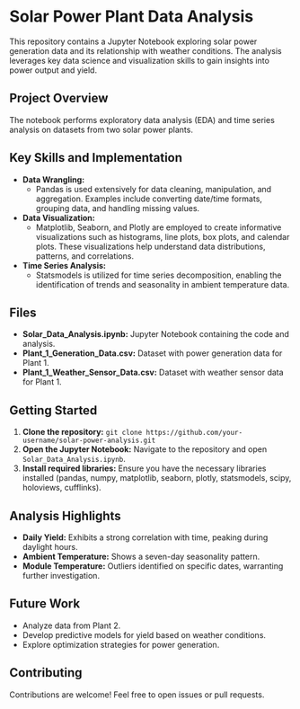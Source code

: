 # Solar Power Plant Data Analysis

This repository contains a Jupyter Notebook exploring solar power generation data and its relationship with weather conditions. The analysis leverages key data science and visualization skills to gain insights into power output and yield.

## Project Overview

The notebook performs exploratory data analysis (EDA) and time series analysis on datasets from two solar power plants. 

## Key Skills and Implementation

* **Data Wrangling:**
    - Pandas is used extensively for data cleaning, manipulation, and aggregation. Examples include converting date/time formats, grouping data, and handling missing values.
* **Data Visualization:**
    - Matplotlib, Seaborn, and Plotly are employed to create informative visualizations such as histograms, line plots, box plots, and calendar plots. These visualizations help understand data distributions, patterns, and correlations.
* **Time Series Analysis:**
    - Statsmodels is utilized for time series decomposition, enabling the identification of trends and seasonality in ambient temperature data.

## Files

* **Solar_Data_Analysis.ipynb:** Jupyter Notebook containing the code and analysis.
* **Plant_1_Generation_Data.csv:** Dataset with power generation data for Plant 1.
* **Plant_1_Weather_Sensor_Data.csv:** Dataset with weather sensor data for Plant 1.

## Getting Started

1. **Clone the repository:** `git clone https://github.com/your-username/solar-power-analysis.git`
2. **Open the Jupyter Notebook:** Navigate to the repository and open `Solar_Data_Analysis.ipynb`.
3. **Install required libraries:** Ensure you have the necessary libraries installed (pandas, numpy, matplotlib, seaborn, plotly, statsmodels, scipy, holoviews, cufflinks).

## Analysis Highlights

* **Daily Yield:** Exhibits a strong correlation with time, peaking during daylight hours.
* **Ambient Temperature:** Shows a seven-day seasonality pattern.
* **Module Temperature:** Outliers identified on specific dates, warranting further investigation.

## Future Work

* Analyze data from Plant 2.
* Develop predictive models for yield based on weather conditions.
* Explore optimization strategies for power generation.

## Contributing

Contributions are welcome! Feel free to open issues or pull requests.

